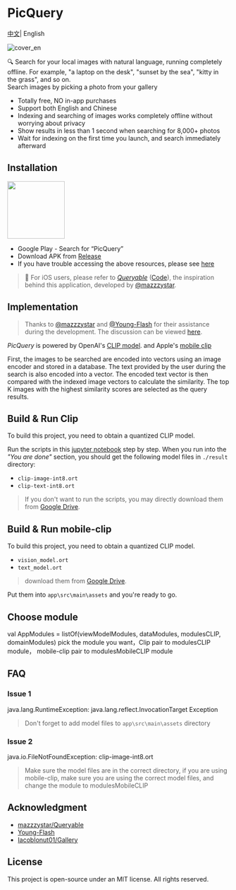 # PicQuery

[中文](README_zh.md)| English

![cover_en](assets/cover_en.jpg)

🔍 Search for your local images with natural language, running completely offline. For example, "a laptop on the desk", "sunset by the sea", "kitty in the grass", and so on.  
Search images by picking a photo from your gallery
- Totally free, NO in-app purchases
- Support both English and Chinese
- Indexing and searching of images works completely offline without worrying about privacy
- Show results in less than 1 second when searching for 8,000+ photos
- Wait for indexing on the first time you launch, and search immediately afterward

## Installation

<a href='https://play.google.com/store/apps/details?id=me.grey.picquery&pcampaignid=pcampaignidMKT-Other-global-all-co-prtnr-py-PartBadge-Mar2515-1'><img style="width:130px" src='./assets/google-play-badge-en.png'/></a>

- Google Play - Search for “PicQuery”
- Download APK from [Release](https://github.com/greyovo/PicQuery/releases)
- If you have trouble accessing the above resources, please see [here](README_zh.md##其他方式)

> 🍎 For iOS users, please refer to _[Queryable](https://apps.apple.com/us/app/queryable-find-photo-by-text/id1661598353)_ ([Code](https://github.com/mazzzystar/Queryable)), the inspiration behind this application, developed by [@mazzzystar](https://github.com/mazzzystar/Queryable).

## Implementation

> Thanks to [@mazzzystar](https://github.com/mazzzystar) and [@Young-Flash](https://github.com/Young-Flash) for their assistance during the development. The discussion can be viewed [here](https://github.com/mazzzystar/Queryable/issues/12).

_PicQuery_ is powered by OpenAI's [CLIP model](https://github.com/openai/CLIP). and Apple's [mobile clip](https://github.com/apple/ml-mobileclip)


First, the images to be searched are encoded into vectors using an image encoder and stored in a database. The text provided by the user during the search is also encoded into a vector. The encoded text vector is then compared with the indexed image vectors to calculate the similarity. The top K images with the highest similarity scores are selected as the query results.

## Build & Run Clip

To build this project, you need to obtain a quantized CLIP model.

Run the scripts in this [jupyter notebook](https://colab.research.google.com/drive/1bW1aMg0er1T4aOcU5pCNYVgmVzBJ4-x4#scrollTo=hPscj2wlZlHb) step by step. When you run into the _"You are done"_ section, you should get the following model files in `./result ` directory:

- `clip-image-int8.ort`
- `clip-text-int8.ort`
> If you don't want to run the scripts, you may directly download them from [Google Drive](https://drive.google.com/drive/folders/1VHgEvYyKsiVte8-lywD8qS8SfgcvMc3z?usp=drive_link).

## Build & Run mobile-clip

To build this project, you need to obtain a quantized CLIP model.


- `vision_model.ort`
- `text_model.ort`

> download them from [Google Drive](https://drive.google.com/drive/folders/1HgGDfsHHIlDK_Fx0Spnujxt51SgguNCq?usp=drive_link).

Put them into `app\src\main\assets` and you're ready to go.

## Choose module
val AppModules = listOf(viewModelModules, dataModules, modulesCLIP, domainModules) pick the module you want，Clip pair to modulesCLIP module， mobile-clip pair to modulesMobileCLIP module

## FAQ
### Issue 1
java.lang.RuntimeException: java.lang.reflect.InvocationTarget Exception
> Don't forget to add model files to `app\src\main\assets` directory

### Issue 2
java.io.FileNotFoundException: clip-image-int8.ort
> Make sure the model files are in the correct directory, if you are using mobile-clip, make sure you are using the correct model files, and change the module to modulesMobileCLIP

## Acknowledgment

- [mazzzystar/Queryable](https://github.com/mazzzystar/Queryable)
- [Young-Flash](https://github.com/Young-Flash)
- [IacobIonut01/Gallery](https://github.com/IacobIonut01/Gallery)

## License

This project is open-source under an MIT license. All rights reserved.
